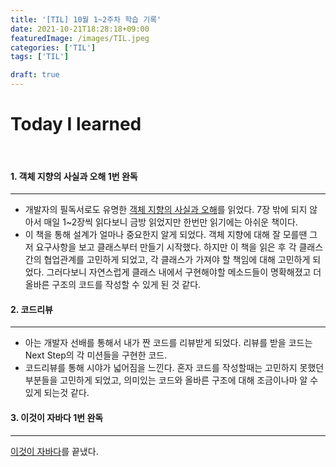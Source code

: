 ```yaml
---
title: '[TIL] 10월 1~2주차 학습 기록'
date: 2021-10-21T18:28:18+09:00
featuredImage: /images/TIL.jpeg
categories: ['TIL']
tags: ['TIL']

draft: true
---
```


# Today I learned

<br>

<!--more-->

#### 1. 객체 지향의 사실과 오해 1번 완독

---

- 개발자의 필독서로도 유명한 [객체 지향의 사실과 오해](https://www.aladin.co.kr/shop/wproduct.aspx?ItemId=60550259&start=slayer)를 읽었다. 7장 밖에 되지 않아서 매일 1~2장씩 읽다보니 금방 읽었지만 한번만 읽기에는 아쉬운 책이다.
- 이 책을 통해 설계가 얼마나 중요한지 알게 되었다. 객체 지향에 대해 잘 모를땐 그저 요구사항을 보고 클래스부터 만들기 시작했다. 하지만 이 책을 읽은 후 각 클래스간의 협업관계를 고민하게 되었고, 각 클래스가 가져야 할 책임에 대해 고민하게 되었다. 그러다보니 자연스럽게 클래스 내에서 구현해야할 메소드들이 명확해졌고 더 올바른 구조의 코드를 작성할 수 있게 된 것 같다.

#### 2. 코드리뷰

---

- 아는 개발자 선배를 통해서 내가 짠 코드를 리뷰받게 되었다. 리뷰를 받을 코드는 Next Step의 각 미션들을 구현한 코드.
- 코드리뷰를 통해 시야가 넓어짐을 느낀다. 혼자 코드를 작성할때는 고민하지 못했던 부분들을 고민하게 되었고, 의미있는 코드와 올바른 구조에 대해 조금이나마 알 수 있게 되는것 같다.

#### 3. 이것이 자바다 1번 완독

---

[이것이 자바다](https://www.aladin.co.kr/shop/wproduct.aspx?ItemId=50563128)를 끝냈다.
